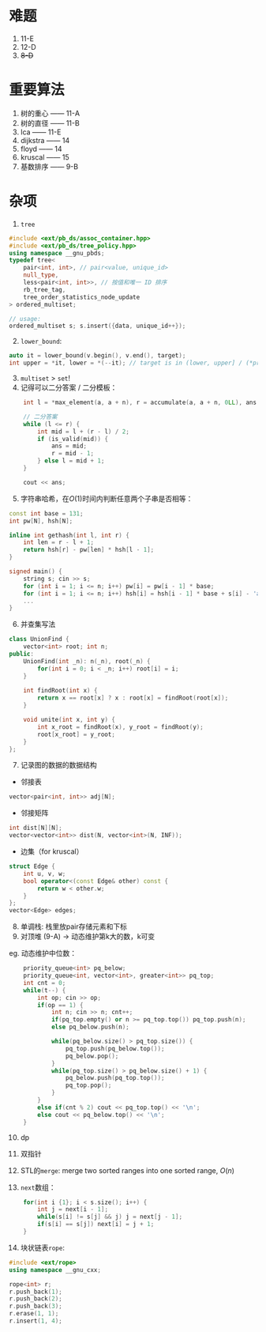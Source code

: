 # 难题

1. 11-E
2. 12-D
3. ~~8-D~~

# 重要算法

1. 树的重心 —— 11-A
2. 树的直径 —— 11-B
3. lca —— 11-E
4. dijkstra —— 14
5. floyd —— 14
6. kruscal —— 15
7. 基数排序 —— 9-B

# 杂项

1. `tree`

```cpp
#include <ext/pb_ds/assoc_container.hpp>
#include <ext/pb_ds/tree_policy.hpp>
using namespace __gnu_pbds;
typedef tree<
    pair<int, int>, // pair<value, unique_id>
    null_type,
    less<pair<int, int>>, // 按值和唯一 ID 排序
    rb_tree_tag,
    tree_order_statistics_node_update
> ordered_multiset;

// usage:
ordered_multiset s; s.insert({data, unique_id++});
```

2. `lower_bound`:

```cpp
auto it = lower_bound(v.begin(), v.end(), target);
int upper = *it, lower = *(--it); // target is in (lower, upper] / (*prev(it), *it]
```

3. `multiset` > `set`!
4. 记得可以二分答案 / 二分模板：

```cpp
    int l = *max_element(a, a + n), r = accumulate(a, a + n, 0LL), ans = r;

    // 二分答案
    while (l <= r) {
        int mid = l + (r - l) / 2;
        if (is_valid(mid)) {
            ans = mid;
            r = mid - 1;
        } else l = mid + 1;
    }

    cout << ans;
```

5. 字符串哈希，在$O(1)$时间内判断任意两个子串是否相等：

```cpp
const int base = 131;
int pw[N], hsh[N];

inline int gethash(int l, int r) {
    int len = r - l + 1;
    return hsh[r] - pw[len] * hsh[l - 1];
}

signed main() {
    string s; cin >> s;
    for (int i = 1; i <= n; i++) pw[i] = pw[i - 1] * base;
    for (int i = 1; i <= n; i++) hsh[i] = hsh[i - 1] * base + s[i] - 'a';
    ...
}

```

6. 并查集写法

```cpp
class UnionFind {        
    vector<int> root; int n;               
public:
    UnionFind(int _n): n(_n), root(_n) {
        for(int i = 0; i < _n; i++) root[i] = i;  
    }
    
    int findRoot(int x) {
        return x == root[x] ? x : root[x] = findRoot(root[x]);
    }

    void unite(int x, int y) {                      
        int x_root = findRoot(x), y_root = findRoot(y);
        root[x_root] = y_root;
    }
};
```

7. 记录图的数据的数据结构

- 邻接表

```cpp
vector<pair<int, int>> adj[N];
```

- 邻接矩阵

```cpp
int dist[N][N];
vector<vector<int>> dist(N, vector<int>(N, INF));
```

- 边集（for kruscal）

```cpp
struct Edge {
    int u, v, w;
    bool operator<(const Edge& other) const {
        return w < other.w;
    }
};
vector<Edge> edges;
```

8. 单调栈: 栈里放pair存储元素和下标
9.  对顶堆 (9-A) -> 动态维护第k大的数，k可变

eg. 动态维护中位数：

```cpp
    priority_queue<int> pq_below;
    priority_queue<int, vector<int>, greater<int>> pq_top;
    int cnt = 0;
    while(t--) {
        int op; cin >> op;
        if(op == 1) {
            int n; cin >> n; cnt++;
            if(pq_top.empty() or n >= pq_top.top()) pq_top.push(n);
            else pq_below.push(n);

            while(pq_below.size() > pq_top.size()) {
                pq_top.push(pq_below.top());
                pq_below.pop();
            }
            while(pq_top.size() > pq_below.size() + 1) {
                pq_below.push(pq_top.top());
                pq_top.pop();
            }
        }
        else if(cnt % 2) cout << pq_top.top() << '\n';
        else cout << pq_below.top() << '\n';
    }
```

10. dp
11. 双指针

12. STL的`merge`: merge two sorted ranges into one sorted range, $O(n)$
13. `next`数组：

```cpp
    for(int i {1}; i < s.size(); i++) {
        int j = next[i - 1];
        while(s[i] != s[j] && j) j = next[j - 1];
        if(s[i] == s[j]) next[i] = j + 1;
    }
```

14. 块状链表`rope`:

```cpp
#include <ext/rope>
using namespace __gnu_cxx;

rope<int> r;
r.push_back(1);
r.push_back(2);
r.push_back(3);
r.erase(1, 1);
r.insert(1, 4);
```